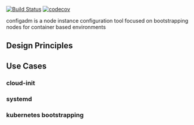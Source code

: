 [![Build Status](https://travis-ci.org/moshloop/configadm.svg?branch=master)](https://travis-ci.org/moshloop/configadm)
[![codecov](https://codecov.io/gh/moshloop/configadm/branch/master/graph/badge.svg)](https://codecov.io/gh/moshloop/configadm)

configadm is a node instance configuration tool focused on bootstrapping nodes for container based environments

## Design Principles

## Use Cases

### cloud-init
### systemd
### kubernetes bootstrapping



